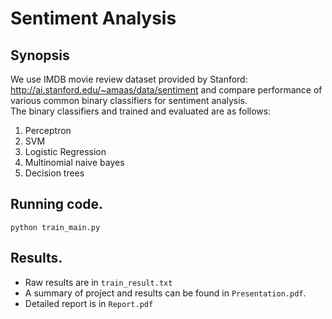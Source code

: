 # Sentiment Analysis


## Synopsis
We use IMDB movie review dataset provided by Stanford: http://ai.stanford.edu/~amaas/data/sentiment and compare performance of various common binary classifiers for sentiment analysis. <br/>
The binary classifiers and trained and evaluated are as follows:
1. Perceptron
2. SVM
3. Logistic Regression
4. Multinomial naive bayes
5. Decision trees


## Running code.
`python train_main.py`


## Results.
* Raw results are in `train_result.txt`
* A summary of project and results can be found in `Presentation.pdf`.
* Detailed report is in `Report.pdf`
